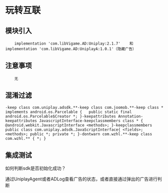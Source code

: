 # 玩转互联

## 模块引入

```text
    implementation 'com.libVigame.AD:Uniplay:2.1.7'    和    implementation 'com.libVigame.AD:UniplayA:1.0.1'（隐藏广告）
```

## 注意事项

```text
    无
```

## 混淆过滤

```text
-keep class com.uniplay.adsdk.**-keep class com.joomob.**-keep class * implements android.os.Parcelable {   public static final android.os.Parcelable$Creator *; }-keepattributes Annotation-keepattributes JavascriptInterface-keepclassmembers class * { @android.webkit.JavascriptInterface <methods>; }-keepclassmembers public class com.uniplay.adsdk.JavaScriptInterface{ <fields>; <methods>; public *; private *; }-dontwarn com.wzhl.**-keep class com.wzhl.** { *; }
```

## 集成测试

如何判断sdk是否初始化成功？

通过UniplayAgent或者ADLog查看广告的状态，或者直接通过弹出的广告进行判断

